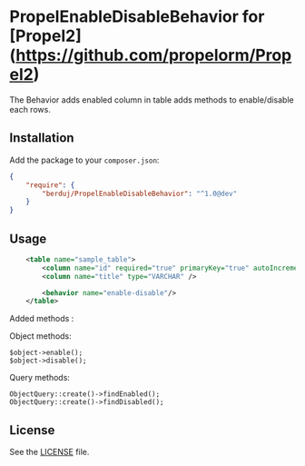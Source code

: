 PropelEnableDisableBehavior for [Propel2] (https://github.com/propelorm/Propel2)
==================================

The Behavior adds enabled column in table adds methods to enable/disable each rows.

Installation
------------

Add the package to your `composer.json`:

```json
{
    "require": {
        "berduj/PropelEnableDisableBehavior": "^1.0@dev"
    }
}
```

Usage
-----

```xml
    <table name="sample_table">
        <column name="id" required="true" primaryKey="true" autoIncrement="true" type="INTEGER" />
        <column name="title" type="VARCHAR" />

        <behavior name="enable-disable"/>
    </table>
```

Added methods :


Object methods:

```
$object->enable();
$object->disable();
```

Query methods:

```
ObjectQuery::create()->findEnabled();
ObjectQuery::create()->findDisabled();
```


License
-------

See the [LICENSE](LICENSE) file.
